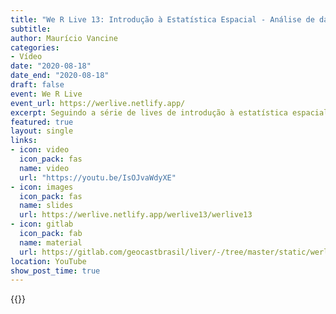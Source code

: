 ```yaml
---
title: "We R Live 13: Introdução à Estatística Espacial - Análise de dados agregados I"
subtitle: 
author: Maurício Vancine
categories:
- Vídeo
date: "2020-08-18"
date_end: "2020-08-18"
draft: false
event: We R Live
event_url: https://werlive.netlify.app/
excerpt: Seguindo a série de lives de introdução à estatística espacial, falaremos um pouco sobre análise de dados agregados ou dados de área. Enfim, os famosos polígonos. Vamos entender um pouco sobre a natureza deles e como identificar estatisticamente se os dados observados apresentam correlação espacial e do que se trata isso.
featured: true
layout: single
links:
- icon: video
  icon_pack: fas
  name: video
  url: "https://youtu.be/IsOJvaWdyXE"
- icon: images
  icon_pack: fas
  name: slides
  url: https://werlive.netlify.app/werlive13/werlive13
- icon: gitlab
  icon_pack: fab
  name: material
  url: https://gitlab.com/geocastbrasil/liver/-/tree/master/static/werlive13
location: YouTube
show_post_time: true
---
```


{{<youtube IsOJvaWdyXE>}}
